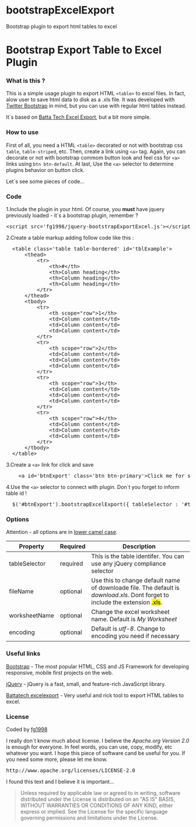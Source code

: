 # bootstrapExcelExport
Bootstrap plugin to export html tables to excel

<h1>Bootstrap Export Table to Excel Plugin</h1>
<h3>What is this ?</h3>

<p>This is a simple usage plugin to export HTML <code>&lt;table&gt;</code> to excel files. In fact, alow user to save html data to disk as a .xls file. It was developed with
<a href="http://getbootstrap.com/">Twitter Bootstrap</a> in mind, but you can use with regular html tables instead.
<p>It´s based on <a href="https://github.com/battatech/battatech_excelexport">Batta Tech Excel Export</a>, but a bit more simple.</p>
<h3>How to use</h3>
<p>
First of all, you need a HTML <code>&lt;table&gt;</code> decorated or not with bootstrap css <code>table</code>, <code>table-striped</code>, etc.
Then, create a link using <code>&lt;a&gt;</code> tag. Again, you can decorate or not with bootstrap commom button
look and feel css for <code>&lt;a&gt;</code> links using <code>btn btn-default</code>. At last, Use the <code>&lt;a&gt;</code> selector to determine plugins behavior on button click.
</p>
<p>Let´s see some pieces of code...</p>
<h3>Code</h3>
<p>1.Include the plugin in your html. Of course, you <strong>must</strong> have jquery previously loaded - it´s a bootstrap plugin, remember ?</p>
<pre>&lt;script src='fg1998/jquery-bootstrapExportExcel.js'&gt;&lt;/script&gt;</pre>
<p>2.Create a table markup adding follow code like this :</p>
<pre>
  &lt;table class='table table-bordered' id='tblExample'&gt;
      &lt;thead&gt;
          &lt;tr&gt;
              &lt;th&gt;#&lt;/th&gt;
              &lt;th&gt;Column heading&lt;/th&gt;
              &lt;th&gt;Column heading&lt;/th&gt;
              &lt;th&gt;Column heading&lt;/th&gt;
          &lt;/tr&gt;
      &lt;/thead&gt;
      &lt;tbody&gt;
          &lt;tr&gt;
              &lt;th scope="row"&gt;1&lt;/th&gt;
              &lt;td&gt;Column content&lt;/td&gt;
              &lt;td&gt;Column content&lt;/td&gt;
              &lt;td&gt;Column content&lt;/td&gt;
          &lt;/tr&gt;
          &lt;tr&gt;
              &lt;th scope="row"&gt;2&lt;/th&gt;
              &lt;td&gt;Column content&lt;/td&gt;
              &lt;td&gt;Column content&lt;/td&gt;
              &lt;td&gt;Column content&lt;/td&gt;
          &lt;/tr&gt;
          &lt;tr&gt;
              &lt;th scope="row"&gt;3&lt;/th&gt;
              &lt;td&gt;Column content&lt;/td&gt;
              &lt;td&gt;Column content&lt;/td&gt;
              &lt;td&gt;Column content&lt;/td&gt;
          &lt;/tr&gt;
          &lt;tr&gt;
              &lt;th scope="row"&gt;4&lt;/th&gt;
              &lt;td&gt;Column content&lt;/td&gt;
              &lt;td&gt;Column content&lt;/td&gt;
              &lt;td&gt;Column content&lt;/td&gt;
          &lt;/tr&gt;
      &lt;/tbody&gt;
  &lt;/table&gt;
</pre>

<p>3.Create a <code>&lt;a&gt;</code> link for click and save</p>
  <pre>
    &lt;a id='btnExport' class='btn btn-primary'&gt;Click me for save&lt;a&gt;                  
</pre>
    
<p>4.Use the <code>&lt;a&gt;</code> selector to connect with plugin. Don´t you forget to inform table id !</p>
<pre>
  $('#btnExport').bootstrapExcelExport({ tableSelector : '#tblExample' });
</pre>

<h3>Options</h3>
<p>Attention - all options are in <a href='https://en.wikipedia.org/wiki/CamelCase'>lower camel case</a>.</p>
<table class="table-bordered table">
        <thead>
            <tr>
                <th>Property</th>
                <th>Required</th>
                <th>Description</th>
            </tr>
        </thead>
        <tr>
            <td>tableSelector</td>
            <td>required</td>
            <td>This is the table identifer. You can use any jQuery compliance selector</td>
        </tr>
        <tr>
            <td>fileName</td>
            <td>optional</td>
            <td>Use this to change default name of downloade file. The default is <em>download.xls</em>. Dont forget to include the extension <mark>.xls</mark>.</td>
        </tr>
        <tr>
            <td>worksheetName</td>
            <td>optional</td>
            <td>Change the excel worksheet name. Default is <em>My Worksheet</em></td>
        </tr>
        <tr>
            <td>encoding</td>
            <td>optional</td>
            <td>Default is <em>utf-8</em>. Change to encoding you need if necessary</td>
        </tr>
    </table>

<h3>Useful links</h3>
<p><a href="http://getbootstrap.com/">Bootstrap</a> - The most popular HTML, CSS and JS Framework for developing responsive, mobile first projects on the web.</p>
<p><a href="http://jquery.com/">jQuery</a> - jQuery is a fast, small, and feature-rich JavaScript library.</p>
<p><a href="https://github.com/battatech/battatech_excelexport">Battatech excelexport</a> - Very useful and rick tool to export HTML tables to excel.</p>

<h3>License</h3>
<p>Coded by <a href="https://www.facebook.com/fg1998">fg1998</a></p>
<p>I really don´t know much about license. I believe the <em>Apache.org Version 2.0</em> is enough for everyone. In feel words, you can use, copy, modify, etc whatever you want. I hope this piece of software cand be useful for you.
If you need some more, please let me know.</p>
<pre>http://www.apache.org/licenses/LICENSE-2.0</pre>
<p>I found this text and I believe it is important... </p>
<blockquote>Unless required by applicable law or agreed to in writing, software distributed under the License is distributed on an "AS IS" BASIS, WITHOUT WARRANTIES OR CONDITIONS OF ANY KIND, either express or implied. See the License for the specific language governing permissions and limitations under the License.</blockquote>

